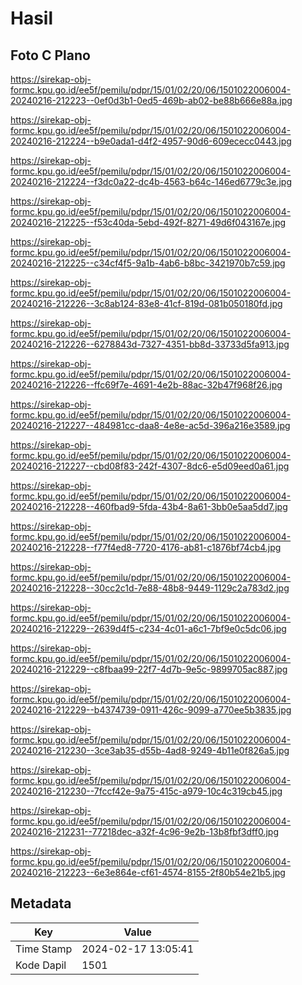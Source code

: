 # Hasil

## Foto C Plano

https://sirekap-obj-formc.kpu.go.id/ee5f/pemilu/pdpr/15/01/02/20/06/1501022006004-20240216-212223--0ef0d3b1-0ed5-469b-ab02-be88b666e88a.jpg

https://sirekap-obj-formc.kpu.go.id/ee5f/pemilu/pdpr/15/01/02/20/06/1501022006004-20240216-212224--b9e0ada1-d4f2-4957-90d6-609ececc0443.jpg

https://sirekap-obj-formc.kpu.go.id/ee5f/pemilu/pdpr/15/01/02/20/06/1501022006004-20240216-212224--f3dc0a22-dc4b-4563-b64c-146ed6779c3e.jpg

https://sirekap-obj-formc.kpu.go.id/ee5f/pemilu/pdpr/15/01/02/20/06/1501022006004-20240216-212225--f53c40da-5ebd-492f-8271-49d6f043167e.jpg

https://sirekap-obj-formc.kpu.go.id/ee5f/pemilu/pdpr/15/01/02/20/06/1501022006004-20240216-212225--c34cf4f5-9a1b-4ab6-b8bc-3421970b7c59.jpg

https://sirekap-obj-formc.kpu.go.id/ee5f/pemilu/pdpr/15/01/02/20/06/1501022006004-20240216-212226--3c8ab124-83e8-41cf-819d-081b050180fd.jpg

https://sirekap-obj-formc.kpu.go.id/ee5f/pemilu/pdpr/15/01/02/20/06/1501022006004-20240216-212226--6278843d-7327-4351-bb8d-33733d5fa913.jpg

https://sirekap-obj-formc.kpu.go.id/ee5f/pemilu/pdpr/15/01/02/20/06/1501022006004-20240216-212226--ffc69f7e-4691-4e2b-88ac-32b47f968f26.jpg

https://sirekap-obj-formc.kpu.go.id/ee5f/pemilu/pdpr/15/01/02/20/06/1501022006004-20240216-212227--484981cc-daa8-4e8e-ac5d-396a216e3589.jpg

https://sirekap-obj-formc.kpu.go.id/ee5f/pemilu/pdpr/15/01/02/20/06/1501022006004-20240216-212227--cbd08f83-242f-4307-8dc6-e5d09eed0a61.jpg

https://sirekap-obj-formc.kpu.go.id/ee5f/pemilu/pdpr/15/01/02/20/06/1501022006004-20240216-212228--460fbad9-5fda-43b4-8a61-3bb0e5aa5dd7.jpg

https://sirekap-obj-formc.kpu.go.id/ee5f/pemilu/pdpr/15/01/02/20/06/1501022006004-20240216-212228--f77f4ed8-7720-4176-ab81-c1876bf74cb4.jpg

https://sirekap-obj-formc.kpu.go.id/ee5f/pemilu/pdpr/15/01/02/20/06/1501022006004-20240216-212228--30cc2c1d-7e88-48b8-9449-1129c2a783d2.jpg

https://sirekap-obj-formc.kpu.go.id/ee5f/pemilu/pdpr/15/01/02/20/06/1501022006004-20240216-212229--2639d4f5-c234-4c01-a6c1-7bf9e0c5dc06.jpg

https://sirekap-obj-formc.kpu.go.id/ee5f/pemilu/pdpr/15/01/02/20/06/1501022006004-20240216-212229--c8fbaa99-22f7-4d7b-9e5c-9899705ac887.jpg

https://sirekap-obj-formc.kpu.go.id/ee5f/pemilu/pdpr/15/01/02/20/06/1501022006004-20240216-212229--b4374739-0911-426c-9099-a770ee5b3835.jpg

https://sirekap-obj-formc.kpu.go.id/ee5f/pemilu/pdpr/15/01/02/20/06/1501022006004-20240216-212230--3ce3ab35-d55b-4ad8-9249-4b11e0f826a5.jpg

https://sirekap-obj-formc.kpu.go.id/ee5f/pemilu/pdpr/15/01/02/20/06/1501022006004-20240216-212230--7fccf42e-9a75-415c-a979-10c4c319cb45.jpg

https://sirekap-obj-formc.kpu.go.id/ee5f/pemilu/pdpr/15/01/02/20/06/1501022006004-20240216-212231--77218dec-a32f-4c96-9e2b-13b8fbf3dff0.jpg

https://sirekap-obj-formc.kpu.go.id/ee5f/pemilu/pdpr/15/01/02/20/06/1501022006004-20240216-212223--6e3e864e-cf61-4574-8155-2f80b54e21b5.jpg


## Metadata

| Key        | Value               |
| ---------- | ------------------- |
| Time Stamp | 2024-02-17 13:05:41 |
| Kode Dapil | 1501                |



